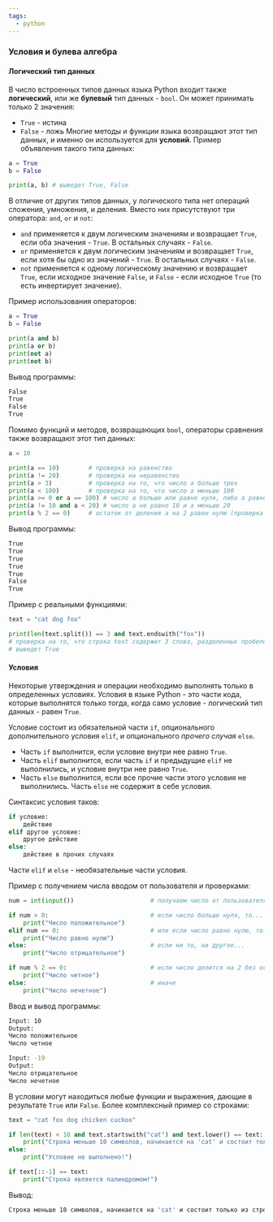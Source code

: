```yaml
---
tags:
  - python
---
```

### Условия и булева алгебра
#### Логический тип данных
В число встроенных типов данных языка Python входит также **логический**, или же **булевый** тип данных - `bool`. Он может принимать только 2 значения: 
- `True` - истина
- `False` - ложь
Многие методы и функции языка возвращают этот тип данных, и именно он используется для **условий**.
Пример объявления такого типа данных:
```python
a = True
b = False

print(a, b) # выведет True, False
```

В отличие от других типов данных, у логического типа нет операций сложения, умножения, и деления. Вместо них присутствуют три оператора: `and`, `or` и `not`:
- `and` применяется к двум логическим значениям и возвращает `True`, если оба значения - `True`. В остальных случаях - `False`.
- `or` применяется к двум логическим значениям и возвращает `True`, если хотя бы одно из значений - `True`. В остальных случаях - `False`.
- `not` применяется к одному логическому значению и возвращает `True`, если исходное значение `False`, и `False` - если исходное `True` (то есть инвертирует значение).

Пример использования операторов:
```python 
a = True
b = False

print(a and b) 
print(a or b)
print(not a)
print(not b)
```
Вывод программы:
```bash
False
True
False
True
```

Помимо функций и методов, возвращающих `bool`, операторы сравнения также возвращают этот тип данных:
```python
a = 10

print(a == 10)        # проверка на равенство
print(a != 20)        # проверка на неравенство
print(a > 3)          # проверка на то, что число а больше трех
print(a < 100)        # проверка на то, что число a меньше 100
print(a >= 0 or a == 100) # число а больше или равно нуля, либо а равно 100
print(a != 10 and a < 20) # число а не равно 10 и а меньше 20
print(a % 2 == 0)     # остаток от деления а на 2 равен нулю (проверка на четность)
```
Вывод программы:
```bash
True
True
True
True
True
False
True
```

Пример с реальными функциями:
```python
text = "cat dog fox"

print(len(text.split()) == 3 and text.endswith("fox"))
# проверка на то, что строка text содержит 3 слова, разделенных пробелом и оканчивается на `fox`
# выведет True
```
#### Условия
Некоторые утверждения и операции необходимо выполнять только в определенных условиях. Условия в языке Python - это части кода, которые выполнятся только тогда, когда само условие - логический тип данных - равен `True`.

Условие состоит из обязательной части `if`, опционального дополнительного условия `elif`, и опционального *прочего случая* `else`.
- Часть `if` выполнится, если условие внутри нее равно `True`.
- Часть `elif` выполнится, если часть `if` и предыдущие `elif` не выполнились, и условие внутри нее равно `True`.
- Часть `else` выполнится, если все прочие части этого условия не выполнились. Часть `else` не содержит в себе условия.

Синтаксис условия таков:
```python
if условие:
	действие
elif другое условие:
	другое действие
else:
    действие в прочих случаях
```
Части `elif` и `else` - необязательные части условия.

Пример с получением числа вводом от пользователя и проверками:
```python
num = int(input())                     # получаем число от пользователя 

if num > 0:                            # если число больше нуля, то...
	print("Число положительное")
elif num == 0:                         # или если число равно нулю, то...
	print("Число равно нулю")
else:                                  # если ни то, ни другое...
    print("Число отрицательное")

if num % 2 == 0:                       # если число делится на 2 без остатка, то...
	print("Число четное")
else:                                  # иначе 
	print("Число нечетное")
```
Ввод и вывод программы:
```bash
Input: 10
Output:
Число положительное
Число четное

Input: -19
Output:
Число отрицательное
Число нечетное
```

В условии могут находиться любые функции и выражения, дающие в результате `True` или `False`.
Более комплексный пример со строками:
```python
text = "cat fox dog chicken cuckoo"

if len(text) < 10 and text.startswith("cat") and text.lower() == text:
	print("Строка меньше 10 символов, начинается на 'cat' и состоит только из строчных букв")
else: 
	print("Условие не выполнено!")

if text[::-1] == text:
	print("Строка является палиндромом!")
```
Вывод:
```bash
Строка меньше 10 символов, начинается на 'cat' и состоит только из строчных букв
```